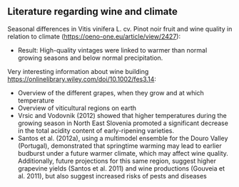 ## Literature regarding wine and climate

 Seasonal differences in Vitis vinifera L. cv. Pinot noir fruit and wine quality in relation to climate (https://oeno-one.eu/article/view/2427):
- Result: High-quality vintages were linked to warmer than normal growing seasons and below normal precipitation.

Very interesting information about wine building https://onlinelibrary.wiley.com/doi/10.1002/fes3.14:
- Overview of the different grapes, when they grow and at which temperature
- Overview of viticultural regions on earth
- Vrsic and Vodovnik (2012) showed that higher temperatures during the growing season in North East Slovenia promoted a significant decrease in the total acidity content of early-ripening varieties.
- Santos et al. (2012a), using a multimodel ensemble for the Douro Valley (Portugal), demonstrated that springtime warming may lead to earlier budburst under a future warmer climate, which may affect wine quality. Additionally, future projections for this same region, suggest higher grapevine yields (Santos et al. 2011) and wine productions (Gouveia et al. 2011), but also suggest increased risks of pests and diseases